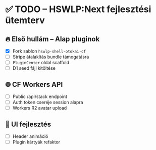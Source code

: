 # ✅ TODO – HSWLP:Next fejlesztési ütemterv

## 🔥 Első hullám – Alap pluginok

- [x] Fork sablon `hswlp-shell-otokai-cf`
- [ ] Stripe átalakítás bundle támogatásra
- [ ] `PluginCenter` oldal scaffold
- [ ] D1 seed fájl kitöltése

## 🌐 CF Workers API

- [ ] Public /api/stack endpoint
- [ ] Auth token cseréje session alapra
- [ ] Workers R2 avatar upload

## 🌈 UI fejlesztés

- [ ] Header animáció
- [ ] Plugin kártyák refaktor
